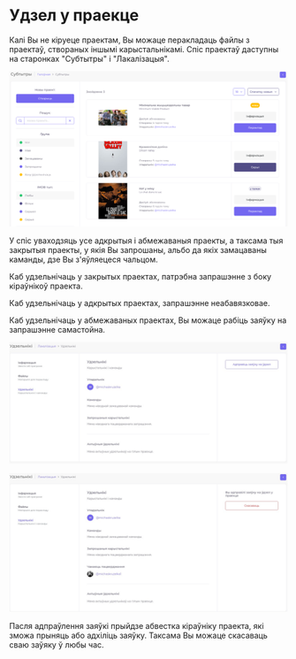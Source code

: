# Удзел у праекце

Калі Вы не кіруеце праектам, Вы можаце перакладаць файлы з праектаў, створаных іншымі карыстальнікамі. Спіс праектаў даступны на старонках "Субтытры" і "Лакалізацыя".

![&#x421;&#x43F;&#x456;&#x441; &#x43F;&#x440;&#x430;&#x435;&#x43A;&#x442;&#x430;&#x45E; &#x43D;&#x430; &#x441;&#x442;&#x430;&#x440;&#x43E;&#x43D;&#x446;&#x44B; &quot;&#x421;&#x443;&#x431;&#x442;&#x44B;&#x442;&#x440;&#x44B;&quot;.](../.gitbook/assets/screenshot%20%282%29.png)

У спіс уваходзяць усе адкрытыя і абмежаваныя праекты, а таксама тыя закрытыя праекты, у якія Вы запрошаны, альбо да якіх замацаваны каманды, дзе Вы з'яўляецеся чальцом.

Каб удзельнічаць у закрытых праектах, патрэбна запрашэнне з боку кіраўнікоў праекта.

Каб удзельнічаць у адкрытых праектах, запрашэнне неабавязковае.

Каб удзельнічаць у абмежаваных праектах, Вы можаце рабіць заяўку на запрашэнне самастойна.

![&#x41A;&#x43D;&#x43E;&#x43F;&#x43A;&#x430; &#x437; &#x430;&#x434;&#x43F;&#x440;&#x430;&#x45E;&#x43B;&#x435;&#x43D;&#x43D;&#x435;&#x43C; &#x437;&#x430;&#x44F;&#x45E;&#x43A;&#x456; &#x43F;&#x430;&#x43A;&#x430;&#x437;&#x432;&#x430;&#x435;&#x446;&#x446;&#x430; &#x43D;&#x430; &#x441;&#x442;&#x430;&#x440;&#x43E;&#x43D;&#x446;&#x44B; &quot;&#x423;&#x434;&#x437;&#x435;&#x43B;&#x44C;&#x43D;&#x456;&#x43A;&#x456;&quot;.](../.gitbook/assets/screenshot_184392.png)

![&#x41A;&#x43D;&#x43E;&#x43F;&#x43A;&#x430; &#x441;&#x430; &#x441;&#x43A;&#x430;&#x441;&#x430;&#x432;&#x430;&#x43D;&#x43D;&#x435;&#x43C; &#x437;&#x430;&#x44F;&#x45E;&#x43A;&#x456; &#x43D;&#x430; &#x45E;&#x434;&#x437;&#x435;&#x43B; &#x443; &#x43F;&#x440;&#x430;&#x435;&#x446;&#x435;.](../.gitbook/assets/screenshot_184393.png)

Пасля адпраўлення заяўкі прыйдзе абвестка кіраўніку праекта, які зможа прыняць або адхіліць заяўку. Таксама Вы можаце скасаваць сваю заўяку ў любы час.

